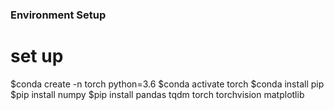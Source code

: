 ### Environment Setup ###

# set up
$conda create -n torch python=3.6
$conda activate torch
$conda install pip
$pip install numpy
$pip install pandas tqdm torch torchvision matplotlib